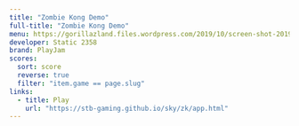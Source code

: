 ```yaml
---
title: "Zombie Kong Demo"
full-title: "Zombie Kong Demo"
menu: https://gorillazland.files.wordpress.com/2019/10/screen-shot-2019-10-17-at-3.34.07-pm.png
developer: Static 2358 
brand: PlayJam
scores:
  sort: score
  reverse: true
  filter: "item.game == page.slug"
links:
  - title: Play
    url: "https://stb-gaming.github.io/sky/zk/app.html"
---
```

